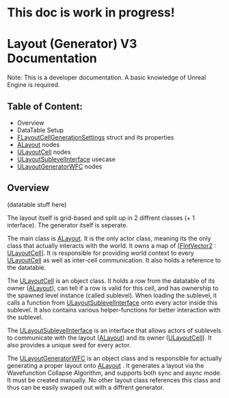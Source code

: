 # This doc is work in progress! #

# Layout (Generator) V3 Documentation #
Note: This is a developer documentation. A basic knowledge of Unreal Engine is required.

## Table of Content: ##
- Overview
- DataTable Setup
- [FLayoutCellGenerationSettings](https://github.com/RadioArtz/scp-project-unreal/blob/main/Source/scppu/Public/Layout/LayoutStructs.h#L115) struct and its properties
- [ALayout](https://github.com/RadioArtz/scp-project-unreal/blob/main/Source/scppu/Public/Layout/Layout.h) nodes
- [ULayoutCell](https://github.com/RadioArtz/scp-project-unreal/blob/main/Source/scppu/Public/Layout/LayoutCell.h) nodes
- [ULayoutSublevelInterface](https://github.com/RadioArtz/scp-project-unreal/blob/main/Source/scppu/Public/Layout/LayoutSublevelInterface.h) usecase
- [ULayoutGeneratorWFC](https://github.com/RadioArtz/scp-project-unreal/blob/main/Source/scppu/Public/Layout/LayoutGeneratorWFC.h) nodes

## Overview ##
(datatable stuff here)

The layout itself is grid-based and split up in 2 diffrent classes (+ 1 interface). The generator itself is seperate.

The main class is [ALayout](https://github.com/RadioArtz/scp-project-unreal/blob/main/Source/scppu/Public/Layout/Layout.h). It is the only actor class, meaning its the only class that actually interacts with the world. It owns a map of [[FIntVector2](https://github.com/RadioArtz/scp-project-unreal/blob/main/Source/scppu/Public/Layout/LayoutStructs.h#L12) : [ULayoutCell](https://github.com/RadioArtz/scp-project-unreal/blob/main/Source/scppu/Public/Layout/LayoutCell.h)]. It is responsible for providing world context to every [ULayoutCell](https://github.com/RadioArtz/scp-project-unreal/blob/main/Source/scppu/Public/Layout/LayoutCell.h) as well as inter-cell communication. It also holds a reference to the datatable.

The [ULayoutCell](https://github.com/RadioArtz/scp-project-unreal/blob/main/Source/scppu/Public/Layout/LayoutCell.h) is an object class. It holds a row from the datatable of its owner ([ALayout](https://github.com/RadioArtz/scp-project-unreal/blob/main/Source/scppu/Public/Layout/Layout.h)), can tell if a row is valid for this cell, and has ownership to the spawned level instance (called sublevel). When loading the sublevel, it calls a function from [ULayoutSublevelInterface](https://github.com/RadioArtz/scp-project-unreal/blob/main/Source/scppu/Public/Layout/LayoutSublevelInterface.h) onto every actor inside this sublevel. It also contains various helper-functions for better interaction with the sublevel.

The [ULayoutSublevelInterface](https://github.com/RadioArtz/scp-project-unreal/blob/main/Source/scppu/Public/Layout/LayoutSublevelInterface.h) is an interface that allows actors of sublevels to communicate with the layout ([ALayout](https://github.com/RadioArtz/scp-project-unreal/blob/main/Source/scppu/Public/Layout/Layout.h)) and its owner ([ULayoutCell](https://github.com/RadioArtz/scp-project-unreal/blob/main/Source/scppu/Public/Layout/LayoutCell.h)). It also provides a unique seed for every actor.

The [ULayoutGeneratorWFC](https://github.com/RadioArtz/scp-project-unreal/blob/main/Source/scppu/Public/Layout/LayoutGeneratorWFC.h) is an object class and is responsible for actually generating a proper layout onto [ALayout](https://github.com/RadioArtz/scp-project-unreal/blob/main/Source/scppu/Public/Layout/Layout.h) . It generates a layout via the Wavefunction Collapse Algorithm, and supports both sync and async mode. It must be created manually. No other layout class references this class and thus can be easily swaped out with a diffrent generator.
